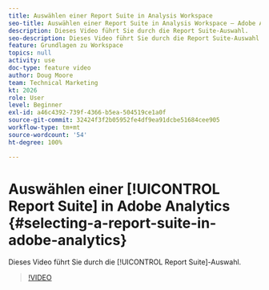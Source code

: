 ```yaml
---
title: Auswählen einer Report Suite in Analysis Workspace
seo-title: Auswählen einer Report Suite in Analysis Workspace – Adobe Analytics
description: Dieses Video führt Sie durch die Report Suite-Auswahl.
seo-description: Dieses Video führt Sie durch die Report Suite-Auswahl. - Adobe Analytics
feature: Grundlagen zu Workspace
topics: null
activity: use
doc-type: feature video
author: Doug Moore
team: Technical Marketing
kt: 2026
role: User
level: Beginner
exl-id: a46c4392-739f-4366-b5ea-504519ce1a0f
source-git-commit: 32424f3f2b05952fe4df9ea91dcbe51684cee905
workflow-type: tm+mt
source-wordcount: '54'
ht-degree: 100%

---
```


# Auswählen einer [!UICONTROL Report Suite] in Adobe Analytics {#selecting-a-report-suite-in-adobe-analytics}

Dieses Video führt Sie durch die [!UICONTROL Report Suite]-Auswahl.

>[!VIDEO](https://video.tv.adobe.com/v/23967/?quality=12)
